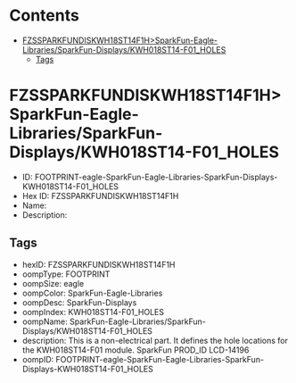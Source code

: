 



Contents
========

* [FZSSPARKFUNDISKWH18ST14F1H>SparkFun-Eagle-Libraries/SparkFun-Displays/KWH018ST14-F01_HOLES](#fzssparkfundiskwh18st14f1hsparkfun-eagle-librariessparkfun-displayskwh018st14-f01_holes)
	* [Tags](#tags)

# FZSSPARKFUNDISKWH18ST14F1H>SparkFun-Eagle-Libraries/SparkFun-Displays/KWH018ST14-F01_HOLES

- ID: FOOTPRINT-eagle-SparkFun-Eagle-Libraries-SparkFun-Displays-KWH018ST14-F01_HOLES
- Hex ID: FZSSPARKFUNDISKWH18ST14F1H
- Name: 
- Description: 

## Tags

- hexID: FZSSPARKFUNDISKWH18ST14F1H
- oompType: FOOTPRINT
- oompSize: eagle
- oompColor: SparkFun-Eagle-Libraries
- oompDesc: SparkFun-Displays
- oompIndex: KWH018ST14-F01_HOLES
- oompName: SparkFun-Eagle-Libraries/SparkFun-Displays/KWH018ST14-F01_HOLES
- description: This is a non-electrical part. It defines the hole locations for the KWH018ST14-F01 module. SparkFun PROD_ID LCD-14196
- oompID: FOOTPRINT-eagle-SparkFun-Eagle-Libraries-SparkFun-Displays-KWH018ST14-F01_HOLES
